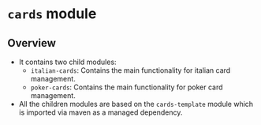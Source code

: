 # `cards` module

## Overview

- It contains two child modules:
  - `italian-cards`: Contains the main functionality for italian card management.
  - `poker-cards`: Contains the main functionality for poker card management.
- All the children modules are based on the `cards-template` module which is imported via maven as a managed dependency.